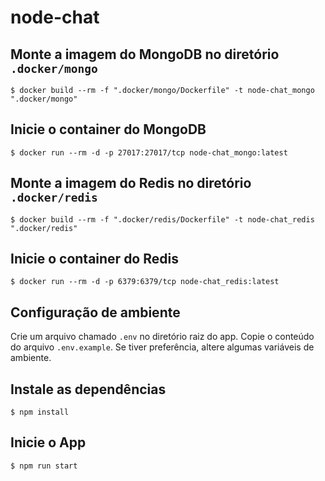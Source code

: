 # node-chat

## Monte a imagem do MongoDB no diretório `.docker/mongo`

`$ docker build --rm -f ".docker/mongo/Dockerfile" -t node-chat_mongo ".docker/mongo"`

## Inicie o container do MongoDB

`$ docker run --rm -d -p 27017:27017/tcp node-chat_mongo:latest`

## Monte a imagem do Redis no diretório `.docker/redis`

`$ docker build --rm -f ".docker/redis/Dockerfile" -t node-chat_redis ".docker/redis"`

## Inicie o container do Redis

`$ docker run --rm -d -p 6379:6379/tcp node-chat_redis:latest`

## Configuração de ambiente

Crie um arquivo chamado `.env` no diretório raiz do app.
Copie o conteúdo do arquivo `.env.example`. Se tiver preferência, altere algumas variáveis de ambiente.

## Instale as dependências

`$ npm install`

## Inicie o App

`$ npm run start`
